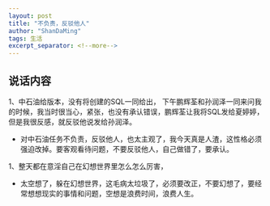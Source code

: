 ```yaml
---
layout: post
title: "不负责，反驳他人"
author: "ShanDaMing"
tags: 生活
excerpt_separator: <!--more-->
---
```


## 说话内容
1、中石油给版本，没有将创建的SQL一同给出，<!--more--> 下午鹏辉荃和孙润泽一同来问我的时候，我当时很当心，紧张，也没有承认错误，鹏辉荃让我将SQL发给夏婷婷，但是我很反感，就反驳他说发给孙润泽。
* 对中石油任务不负责，反驳他人，也太主观了，我今天真是人渣，这性格必须强迫改掉。要客观看待问题，不要反驳他人，自己做错了，要承认。

1、整天都在意淫自己在幻想世界里怎么怎么厉害，
* 太空想了，躲在幻想世界，这毛病太垃圾了，必须要改正，不要幻想了，要经常想想现实的事情和问题，空想是浪费时间，浪费人生。
